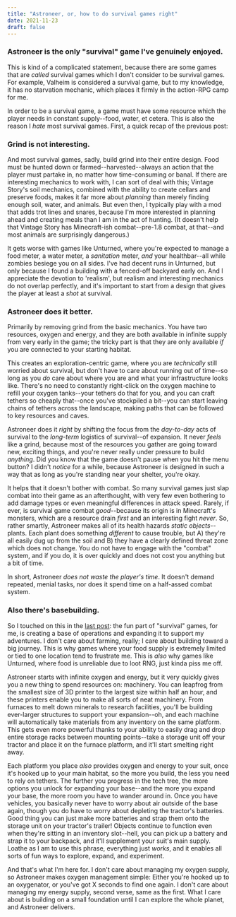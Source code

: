 ```yaml
---
title: "Astroneer, or, how to do survival games right"
date: 2021-11-23
draft: false
---
```


### Astroneer is the only "survival" game I've genuinely enjoyed.

This is kind of a complicated statement, because there are some games that are *called* survival games which I don't consider to be survival games. For example, Valheim is considered a survival game, but to my knowledge, it has no starvation mechanic, which places it firmly in the action-RPG camp for me.

In order to be a survival game, a game must have some resource which the player needs in constant supply--food, water, et cetera. This is also the reason I *hate* most survival games. First, a quick recap of the previous post:

### Grind is not interesting.

And most survival games, sadly, build grind into their entire design. Food must be hunted down or farmed--harvested--always an action that the player must partake in, no matter how time-consuming or banal. If there are interesting mechanics to work with, I can sort of deal with this; Vintage Story's soil mechanics, combined with the ability to create cellars and preserve foods, makes it far more about *planning* than merely finding enough soil, water, and animals. But even then, I typically play with a mod that adds trot lines and snares, because I'm more interested in planning ahead and creating meals than I am in the act of hunting. (It doesn't help that Vintage Story has Minecraft-ish combat--pre-1.8 combat, at that--and most animals are surprisingly dangerous.)

It gets worse with games like Unturned, where you're expected to manage a food meter, a water meter, a *sanitation* meter, *and* your healthbar--all while zombies besiege you on all sides. I've had decent runs in Unturned, but only because I found a building with a fenced-off backyard early on. And I appreciate the devotion to 'realism', but realism and interesting mechanics do not overlap perfectly, and it's important to start from a design that gives the player at least a *shot* at survival.

### Astroneer does it better.

Primarily by removing grind from the basic mechanics. You have two resources, oxygen and energy, and they are both available in infinite supply from very early in the game; the tricky part is that they are only available *if* you are connected to your starting habitat.

This creates an exploration-centric game, where you are *technically* still worried about survival, but don't have to care about running out of time--so long as you *do* care about where you are and what your infrastructure looks like. There's no need to constantly right-click on the oxygen machine to refill your oxygen tanks--your tethers do that for you, and you can craft tethers so cheaply that--once you've stockpiled a bit--you can start leaving chains of tethers across the landscape, making paths that can be followed to key resources and caves.

Astroneer does it *right* by shifting the focus from the *day-to-day* acts of survival to the *long-term* logistics of survival--of expansion. It never *feels* like a grind, because most of the resources you gather are going toward new, exciting things, and you're never really under pressure to build *anything*. Did you know that the game doesn't pause when you hit the menu button? I didn't *notice* for a while, because Astroneer is designed in such a way that as long as you're standing near your shelter, you're okay.

It helps that it doesn't bother with combat. So many survival games just slap combat into their game as an afterthought, with very few even bothering to add damage types or even meaningful differences in attack speed. Rarely, if ever, is survival game combat *good*--because its origin is in Minecraft's monsters, which are a resource drain *first* and an interesting fight *never*. So, rather smartly, Astroneer makes all of its health hazards *static objects*--plants. Each plant does something *different* to cause trouble, but A) they're all easily dug up from the soil and B) they have a clearly defined threat zone which does not change. You do not have to engage with the "combat" system, and if you do, it is over quickly and does not cost you anything but a bit of time.

In short, Astroneer *does not waste the player's time*. It doesn't demand repeated, menial tasks, nor does it spend time on a half-assed combat system. 

### Also there's basebuilding.

So I touched on this in the [last post](https://perfectly-spherical.com/posts/end-of-minecraftvangelion/): the fun part of "survival" games, for me, is creating a base of operations and expanding it to support my adventures. I don't care about farming, really; I care about building toward a big journey. This is why games where your food supply is extremely limited or tied to one location tend to frustrate me. This is *also* why games like Unturned, where food is unreliable due to loot RNG, just kinda piss me off.

Astroneer starts with infinite oxygen and energy, but it very quickly gives you a new thing to spend resources on: machinery. You can leapfrog from the smallest size of 3D printer to the largest size within half an hour, and these printers enable you to make all sorts of neat machinery. From furnaces to melt down minerals to research facilities, you'll be building ever-larger structures to support your expansion--oh, and each machine will automatically take materials from any inventory on the same platform. This gets even more powerful thanks to your ability to easily drag and drop entire storage racks between mounting points--take a storage unit off your tractor and place it on the furnace platform, and it'll start smelting right away.

Each platform you place *also* provides oxygen and energy to your suit, once it's hooked up to your main habitat, so the more you build, the less you need to rely on tethers. The further you progress in the tech tree, the more options you unlock for expanding your base--and the more you expand your base, the more room you have to wander around in. Once you have vehicles, you basically never have to worry about air outside of the base again, though you do have to worry about depleting the tractor's batteries. Good thing you can just make more batteries and strap them onto the storage unit on your tractor's trailer! Objects continue to function even when they're sitting in an inventory slot--hell, you can pick up a battery and strap it to your backpack, and it'll supplement your suit's main supply. Loathe as I am to use this phrase, everything just *works*, and it enables all sorts of fun ways to explore, expand, and experiment.

And that's what I'm here for. I don't care about managing my oxygen supply, so Astroneer makes oxygen management simple: Either you're hooked up to an oxygenator, or you've got X seconds to find one again. I don't care about managing my energy supply, second verse, same as the first. What I care about is building on a small foundation until I can explore the whole planet, and Astroneer delivers.